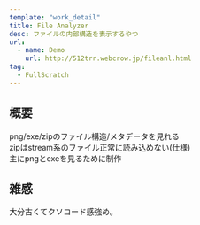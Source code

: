 ```yaml
---
template: "work_detail"
title: File Analyzer
desc: ファイルの内部構造を表示するやつ
url:
  - name: Demo
    url: http://512trr.webcrow.jp/fileanl.html
tag:
  - FullScratch
---
```

## 概要
png/exe/zipのファイル構造/メタデータを見れる  
zipはstream系のファイル正常に読み込めない(仕様)  
主にpngとexeを見るために制作

## 雑感
大分古くてクソコード感強め。  
